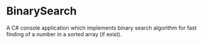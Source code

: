 # BinarySearch
A C# console application which implements binary search algorithm for fast finding of a number in a sorted array (if exist).
